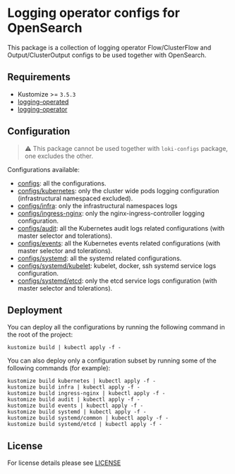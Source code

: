 # Logging operator configs for OpenSearch

This package is a collection of logging operator Flow/ClusterFlow and Output/ClusterOutput configs to be used together with OpenSearch.

## Requirements

- Kustomize >= `3.5.3`
- [logging-operated](../logging-operated)
- [logging-operator](../logging-operator)

## Configuration

> ⚠️ This package cannot be used together with `loki-configs` package, one excludes the other.

Configurations available:

- [configs](configs): all the configurations.
- [configs/kubernetes](configs/kubernetes): only the cluster wide pods logging configuration (infrastructural namespaced excluded).
- [configs/infra](configs/infra): only the infrastructural namespaces logs  
- [configs/ingress-nginx](configs/ingress-nginx): only the nginx-ingress-controller logging configuration.
- [configs/audit](configs/audit): all the Kubernetes audit logs related configurations (with master selector and tolerations).
- [configs/events](configs/events): all the Kubernetes events related configurations (with master selector and tolerations).
- [configs/systemd](configs/systemd): all the systemd related configurations.
- [configs/systemd/kubelet](configs/systemd/common): kubelet, docker, ssh systemd service logs configuration.
- [configs/systemd/etcd](configs/systemd/etcd): only the etcd service logs configuration (with master selector and tolerations).

## Deployment

You can deploy all the configurations by running the following command in the root of the project:

```shell
kustomize build | kubectl apply -f -
```

You can also deploy only a configuration subset by running some of the following commands (for example):

```shell
kustomize build kubernetes | kubectl apply -f -
kustomize build infra | kubectl apply -f -
kustomize build ingress-nginx | kubectl apply -f -
kustomize build audit | kubectl apply -f -
kustomize build events | kubectl apply -f -
kustomize build systemd | kubectl apply -f -
kustomize build systemd/common | kubectl apply -f -
kustomize build systemd/etcd | kubectl apply -f -
```

## License

For license details please see [LICENSE](../../LICENSE)
